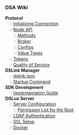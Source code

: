 ### DSA Wiki

**Protocol**<br/>
&emsp;◌ [Initializing Connection](Protocol-Communication)<br/>
&emsp;◌ [Node API](Node-API)<br/>
&emsp;&emsp;◌ [Methods](Methods)<br/>
&emsp;&emsp;◌ [Broker](Broker)<br/>
&emsp;&emsp;◌ [Configs](Configs)<br/>
&emsp;&emsp;◌ [Value Types](Value-Types)<br/>
&emsp;◌ [Tokens](Tokens)<br/>
&emsp;◌ [Quality of Service](Quality-of-Service)<br/>
**DSLink Manager**<br/>
&emsp;◌ [dslink.json](dslink.json)<br/>
&emsp;◌ [Startup Command](Startup-Command)<br/>
**SDK Development**<br/>
&emsp;◌ [Implementation Guide](SDK-Implementation-Guide)<br/>
**DGLux Server**<br/>
&emsp;◌ [Server Configuration](DGLux-Server-Options)<br/>
&emsp;&emsp;◌ [Permission List for the Root](Permission-List-for-the-Root)<br/>
&emsp;◌ [LDAP Authentication](DGLux-Server---LDAP-Authentication)<br/>
&emsp;◌ [SSL Setup](DGLux-Server---SSL)<br/>
&emsp;◌ [Docker](Docker)
